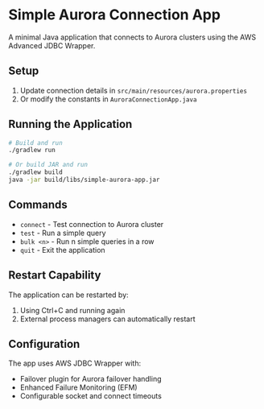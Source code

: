 # Simple Aurora Connection App

A minimal Java application that connects to Aurora clusters using the AWS Advanced JDBC Wrapper.

## Setup

1. Update connection details in `src/main/resources/aurora.properties`
2. Or modify the constants in `AuroraConnectionApp.java`

## Running the Application

```bash
# Build and run
./gradlew run

# Or build JAR and run
./gradlew build
java -jar build/libs/simple-aurora-app.jar
```

## Commands

- `connect` - Test connection to Aurora cluster
- `test` - Run a simple query
- `bulk <n>` - Run n simple queries in a row
- `quit` - Exit the application

## Restart Capability

The application can be restarted by:
1. Using Ctrl+C and running again
2. External process managers can automatically restart

## Configuration

The app uses AWS JDBC Wrapper with:
- Failover plugin for Aurora failover handling
- Enhanced Failure Monitoring (EFM)
- Configurable socket and connect timeouts
